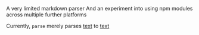 A very limited markdown parser
And an experiment into using npm modules across multiple further platforms

Currently, `parse` merely parses [text](url) to <a href="url">text</a>